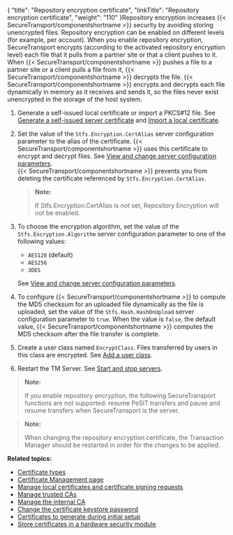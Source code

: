 {
    "title": "Repository encryption certificate",
    "linkTitle": "Repository encryption certificate",
    "weight": "110"
}Repository encryption increases {{< SecureTransport/componentshortname  >}} security by avoiding storing unencrypted files. Repository encryption can be enabled on different levels (for example, per account). When you enable repository encryption, SecureTransport encrypts (according to the activated repository encryption level) each file that it pulls from a partner site or that a client pushes to it. When {{< SecureTransport/componentshortname  >}} pushes a file to a partner site or a client pulls a file from it, {{< SecureTransport/componentshortname  >}} decrypts the file. {{< SecureTransport/componentshortname  >}} encrypts and decrypts each file dynamically in memory as it receives and sends it, so the files never exist unencrypted in the storage of the host system.

1.  Generate a self-issued local certificate or import a PKCS#12 file. See <a href="../t_st_localcertificatesandcsrs#Generate" class="MCXref xref">Generate a self-issued server certificate</a> and <a href="../t_st_localcertificatesandcsrs#Import" class="MCXref xref">Import a local certificate</a>.

2.  Set the value of the `Stfs.Encryption.CertAlias` server configuration parameter to the alias of the certificate. {{< SecureTransport/componentshortname >}} uses this certificate to encrypt and decrypt files. See <a href="../../../operations_menu/c_st_serverconfiguration/t_st_serverconfigurationparameters#top" class="MCXref xref">View and change server configuration parameters</a>.  
    {{< SecureTransport/componentshortname >}} prevents you from deleting the certificate referenced by `Stfs.Encryption.CertAlias`.  

    > **Note:**
    >
    > If Stfs.Encryption.CertAlias is not set, Repository Encryption will not be enabled.

3.  To choose the encryption algorithm, set the value of the `Stfs.Encryption.Algorithm` server configuration parameter to one of the following values:
    -   `AES128` (default)
    -   `AES256`
    -   `3DES`

      
    See <a href="../../../operations_menu/c_st_serverconfiguration/t_st_serverconfigurationparameters#top" class="MCXref xref">View and change server configuration parameters</a>.

4.  To configure {{< SecureTransport/componentshortname >}} to compute the MD5 checksum for an uploaded file dynamically as the file is uploaded, set the value of the `Stfs.Hash.HashOnUpload` server configuration parameter to `true`. When the value is `false`, the default value, {{< SecureTransport/componentshortname >}} computes the MD5 checksum after the file transfer is complete.

5.  Create a user class named `EncryptClass`. Files transferred by users in this class are encrypted. See <a href="../../../c_st_accesscontrol/c_st_userclasses/t_st_userclasses#Add" class="MCXref xref">Add a user class</a>.

6.  Restart the TM Server. See <a href="#Start" class="MCXref xref">Start and stop servers</a>.

> **Note:**
>
> If you enable repository encryption, the following SecureTransport functions are not supported: resume PeSIT transfers and pause and resume transfers when SecureTransport is the server.

> **Note:**
>
> When changing the repository encryption certificate, the Transaction Manager should be restarted in order for the changes to be applied.

**Related topics:**

-   <a href="../r_st_certificate_types" class="MCXref xref">Certificate types</a>
-   <a href="../c_st_certificate_management_page" class="MCXref xref">Certificate Management page</a>
-   <a href="../t_st_localcertificatesandcsrs" class="MCXref xref">Manage local certificates and certificate signing requests</a>
-   <a href="../t_st_trustedcas" class="MCXref xref">Manage trusted CAs</a>
-   <a href="../t_st_internalca" class="MCXref xref">Manage the internal CA</a>
-   <a href="../t_st_certificatekeystorepasswordca" class="MCXref xref">Change the certificate keystore password</a>
-   <a href="../r_st_certificatestogenerate" class="MCXref xref">Certificates to generate during initial setup</a>
-   <a href="../t_st_storecertificatesinhsm" class="MCXref xref">Store certificates in a hardware security module</a>
